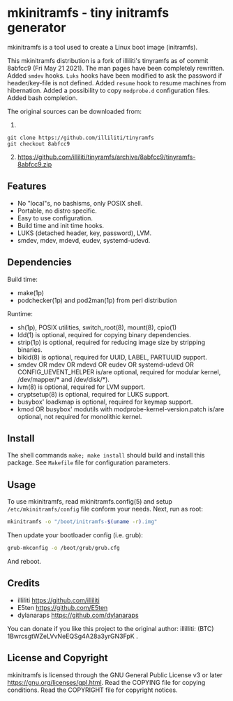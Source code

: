 mkinitramfs - tiny initramfs generator
======================================
mkinitramfs is a tool used to create a Linux boot image (initramfs).

This mkinitramfs distribution is a fork of illiliti's tinyramfs as of
commit 8abfcc9 (Fri May 21 2021).  The man pages have been completely
rewritten.  Added `smdev` hooks.  `Luks` hooks have been modified to
ask the password if header/key-file is not defined.  Added `resume`
hook to resume machines from hibernation.  Added a possibility to copy
`modprobe.d` configuration files.  Added bash completion.

The original sources can be downloaded from:

  1.
    git clone https://github.com/illiliti/tinyramfs
    git checkout 8abfcc9

  2. https://github.com/illiliti/tinyramfs/archive/8abfcc9/tinyramfs-8abfcc9.zip


Features
--------
* No "local"s, no bashisms, only POSIX shell.
* Portable, no distro specific.
* Easy to use configuration.
* Build time and init time hooks.
* LUKS (detached header, key, password), LVM.
* smdev, mdev, mdevd, eudev, systemd-udevd.


Dependencies
------------
Build time:
- make(1p)
- podchecker(1p) and pod2man(1p) from perl distribution

Runtime:
- sh(1p), POSIX utilities, switch_root(8), mount(8), cpio(1)
- ldd(1) is optional, required for copying binary dependencies.
- strip(1p) is optional, required for reducing image size by
  stripping binaries.
- blkid(8) is optional, required for UUID, LABEL, PARTUUID support.
- smdev OR mdev OR mdevd OR eudev OR systemd-udevd OR
  CONFIG_UEVENT_HELPER is/are optional, required for modular kernel,
  /dev/mapper/* and /dev/disk/*).
- lvm(8) is optional, required for LVM support.
- cryptsetup(8) is optional, required for LUKS support.
- busybox' loadkmap is optional, required for keymap support.
- kmod OR busybox' modutils with modprobe-kernel-version.patch
  is/are optional, not required for monolithic kernel.


Install
-------
The shell commands `make; make install` should build and install this
package.  See `Makefile` file for configuration parameters.


Usage
-----
To use mkinitramfs, read mkinitramfs.config(5) and setup
`/etc/mkinitramfs/config` file conform your needs.  Next, run as root:

```sh
mkinitramfs -o "/boot/initramfs-$(uname -r).img"
```

Then update your bootloader config (i.e. grub):

```sh
grub-mkconfig -o /boot/grub/grub.cfg
```

And reboot.


Credits
-------

- illiliti <https://github.com/illiliti>
- E5ten <https://github.com/E5ten>
- dylanaraps <https://github.com/dylanaraps>

You can donate if you like this project to the original author:
illilliti: (BTC) 1BwrcsgtWZeLVvNeEQSg4A28a3yrGN3FpK .


License and Copyright
---------------------
mkinitramfs is licensed through the GNU General Public License v3 or
later <https://gnu.org/licenses/gpl.html>.
Read the COPYING file for copying conditions.
Read the COPYRIGHT file for copyright notices.


<!-- vim:ft=markdown:sw=2:ts=2:sts=2:et:cc=72:tw=70
End of file. -->
